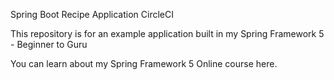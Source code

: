 Spring Boot Recipe Application
CircleCI

This repository is for an example application built in my Spring Framework 5 - Beginner to Guru

You can learn about my Spring Framework 5 Online course here.
